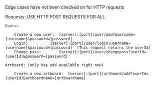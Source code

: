Edge cases have not been checked on for HTTP requests

Requests:
USE HTTP POST REQUESTS FOR ALL

	Users:

		Create a new user:	[server]:[port]/user/add?username=[username]&password=[password]
		Login:			[server]:[port]/user/login?username=[username]&password=[password]	(This request returns the userId)
		Change pass:		[server]:[port]/user/changepass?userId=[userId]&password=[password]

	Artboard: (only has add available right now)
	
		Create a new artboard:	[server]:[port]/artboard/add?userId=[userId]&artboardname=[artboardname]
		


